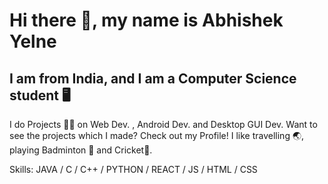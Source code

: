 # Hi there 👋, my name is Abhishek Yelne
## I am from India, and I am a Computer Science student 🖥️

I do Projects 👨‍💻 on Web Dev. , Android Dev. and Desktop GUI Dev. Want to see the projects which I made? Check out my Profile!
I like travelling 🌏, playing Badminton 🏸 and Cricket🏏.

Skills: JAVA / C / C++ / PYTHON / REACT / JS / HTML / CSS
